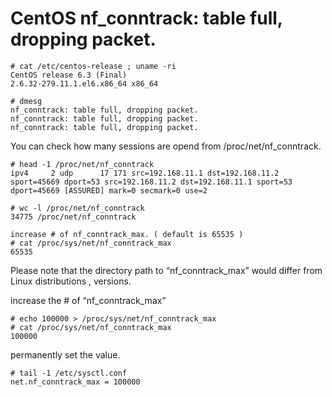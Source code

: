 #  CentOS nf_conntrack: table full, dropping packet.

```
# cat /etc/centos-release ; uname -ri
CentOS release 6.3 (Final)
2.6.32-279.11.1.el6.x86_64 x86_64
```
```
# dmesg
nf_conntrack: table full, dropping packet.
nf_conntrack: table full, dropping packet.
nf_conntrack: table full, dropping packet.
```

You can check how many sessions are opend from /proc/net/nf_conntrack.
```
# head -1 /proc/net/nf_conntrack
ipv4     2 udp      17 171 src=192.168.11.1 dst=192.168.11.2 sport=45669 dport=53 src=192.168.11.2 dst=192.168.11.1 sport=53 dport=45669 [ASSURED] mark=0 secmark=0 use=2
```
```
# wc -l /proc/net/nf_conntrack
34775 /proc/net/nf_conntrack
```
```
increase # of nf_conntrack_max. ( default is 65535 )
# cat /proc/sys/net/nf_conntrack_max
65535
```

Please note that the directory path to “nf_conntrack_max” would differ from Linux distributions , versions.

increase the # of  “nf_conntrack_max”
```
# echo 100000 > /proc/sys/net/nf_conntrack_max
# cat /proc/sys/net/nf_conntrack_max
100000
```

permanently set the value.
```
# tail -1 /etc/sysctl.conf
net.nf_conntrack_max = 100000
```